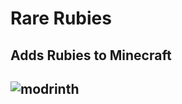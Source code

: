 # Rare Rubies 
## Adds Rubies to Minecraft
## ![modrinth](https://cdn.jsdelivr.net/npm/@intergrav/devins-badges@3/assets/cozy/available/modrinth_vector.svg)

